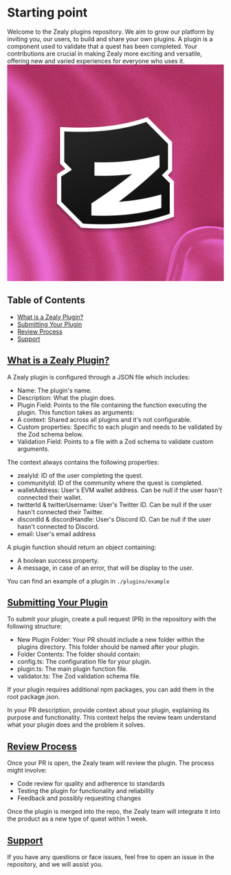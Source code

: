 # Starting point 
Welcome to the Zealy plugins repository. We aim to grow our platform by inviting you, our users, to build and share your own plugins. A plugin is a component used to validate that a quest has been completed. Your contributions are crucial in making Zealy more exciting and versatile, offering new and varied experiences for everyone who uses it.
![Zealy Logo](https://github.com/crew3/plugins/blob/cca193a8616a9c88ef086713be547023ac6a6ece/Zealy.png)


## Table of Contents

- [What is a Zealy Plugin?](#section-1)
- [Submitting Your Plugin](#section-2)
- [Review Process](#section-3)
- [Support](#section-4)


## [What is a Zealy Plugin?](#section-1) 
A Zealy plugin is configured through a JSON file which includes:

- Name: The plugin's name.
- Description: What the plugin does.
- Plugin Field: Points to the file containing the function executing the plugin. This function takes as arguments:
- A context: Shared across all plugins and it's not configurable.
- Custom properties: Specific to each plugin and needs to be validated by the Zod schema below.
- Validation Field: Points to a file with a Zod schema to validate custom arguments.


The context always contains the following properties:
- zealyId: ID of the user completing the quest.
- communityId: ID of the community where the quest is completed.
- walletAddress: User's EVM wallet address. Can be null if the user hasn't connected their wallet.
- twitterId & twitterUsername: User's Twitter ID. Can be null if the user hasn't connected their Twitter.
- discordId & discordHandle: User's Discord ID. Can be null if the user hasn't connected to Discord.
- email: User's email address


A plugin function should return an object containing:
- A boolean success property.
- A message, in case of an error, that will be display to the user.

You can find an example of a plugin in `./plugins/example`


## [Submitting Your Plugin](#section-2)
To submit your plugin, create a pull request (PR) in the repository with the following structure:

- New Plugin Folder: Your PR should include a new folder within the plugins directory. This folder should be named after your plugin.
- Folder Contents: The folder should contain:
 - config.ts: The configuration file for your plugin.
 - plugin.ts: The main plugin function file.
 - validator.ts: The Zod validation schema file.

If your plugin requires additional npm packages, you can add them in the root package.json.

In your PR description, provide context about your plugin, explaining its purpose and functionality. This context helps the review team understand what your plugin does and the problem it solves.


## [Review Process](#section-3)
Once your PR is open, the Zealy team will review the plugin. The process might involve:
- Code review for quality and adherence to standards
- Testing the plugin for functionality and reliability
- Feedback and possibly requesting changes

Once the plugin is merged into the repo, the Zealy team will integrate it into the product as a new type of quest within 1 week.


## [Support](#section-4)
If you have any questions or face issues, feel free to open an issue in the repository, and we will assist you.
